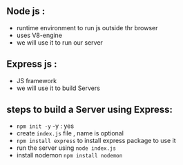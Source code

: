 ## Node js :
-  runtime environment to run js outside thr browser
- uses  V8-engine
- we will use it to run our server

## Express js :
-  JS framework
- we will use it to build Servers

## steps to build a Server using Express: 
- `npm init -y` -y : yes
- create `index.js` file , name is optional
- `npm install express`  to install express package to use it
- run the server using `node index.js`
- install nodemon `npm install nodemon`